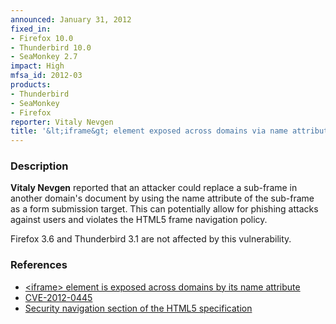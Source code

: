 ```yaml
---
announced: January 31, 2012
fixed_in:
- Firefox 10.0
- Thunderbird 10.0
- SeaMonkey 2.7
impact: High
mfsa_id: 2012-03
products:
- Thunderbird
- SeaMonkey
- Firefox
reporter: Vitaly Nevgen
title: '&lt;iframe&gt; element exposed across domains via name attribute'
---
```


<h3>Description</h3>

<p><strong>Vitaly Nevgen</strong> reported that an attacker could replace a
sub-frame in another domain's document by using the name attribute of the
sub-frame as a form submission target. This can potentially allow for phishing
attacks against users and violates the HTML5 frame navigation policy.
</p>
<p class="note">Firefox 3.6 and Thunderbird 3.1 are not affected by this
vulnerability.
</p>


<h3>References</h3>

<ul>
  <li><a href="https://bugzilla.mozilla.org/show_bug.cgi?id=701071">
      &lt;iframe&gt; element is exposed across domains by its name
attribute</a></li>
  <li><a href="http://cve.mitre.org/cgi-bin/cvename.cgi?name=CVE-2012-0445" class="ex-ref">CVE-2012-0445</a></li>
  <li><a href="http://dev.w3.org/html5/spec/browsers.html#security-nav" class="ex-ref">Security navigation section of the HTML5
specification</a></li>
</ul>



